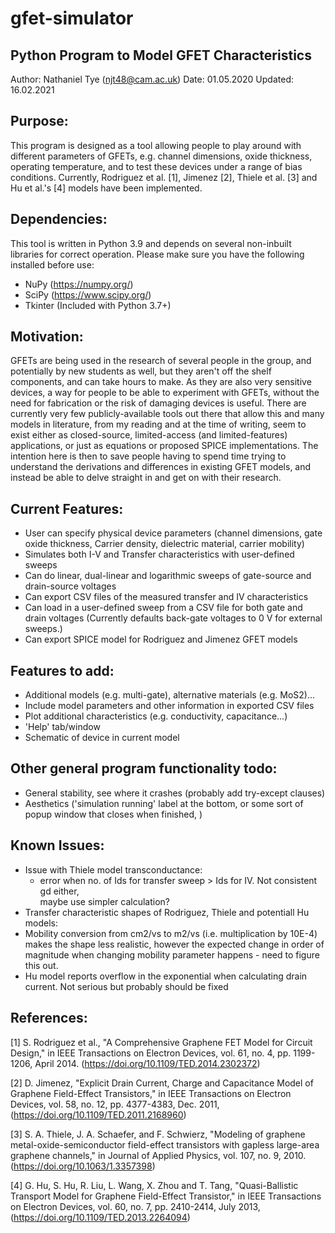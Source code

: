 # gfet-simulator
## Python Program to Model GFET Characteristics

Author: Nathaniel Tye (njt48@cam.ac.uk)
Date: 01.05.2020
Updated: 16.02.2021

## Purpose:
This program is designed as a tool allowing people to play around with different parameters of GFETs,
e.g. channel dimensions, oxide thickness, operating temperature, and to test these devices under a range
of bias conditions. Currently, Rodriguez et al. [1], Jimenez [2], Thiele et al. [3] and Hu et al.'s [4] models have been implemented.

## Dependencies:
This tool is written in Python 3.9 and depends on several non-inbuilt libraries for correct operation. Please make sure you have the following installed before use:

* NuPy (https://numpy.org/)
* SciPy (https://www.scipy.org/)
* Tkinter (Included with Python 3.7+)

## Motivation:
GFETs are being used in the research of several people in the group, and potentially by new students as well,
but they aren't off the shelf components, and can take hours to make. As they are also very sensitive devices,
a way for people to be able to experiment with GFETs, without the need for fabrication or the risk of damaging
devices is useful. There are currently very few publicly-available tools out there that allow this and many 
models in literature, from my reading and at the time of writing, seem to exist either as closed-source, 
limited-access (and limited-features) applications, or just as equations or proposed SPICE implementations.
The intention here is then to save people having to spend time trying to understand the derivations and 
differences in existing GFET models, and instead be able to delve straight in and get on with their research.

## Current Features:
* User can specify physical device parameters (channel dimensions, gate oxide thickness,
  Carrier density, dielectric material, carrier mobility)
* Simulates both I-V and Transfer characteristics with user-defined sweeps
* Can do linear, dual-linear and logarithmic sweeps of gate-source and drain-source
  voltages
* Can export CSV files of the measured transfer and IV characteristics
* Can load in a user-defined sweep from a CSV file for both gate and drain voltages 
  (Currently defaults back-gate voltages to 0 V for external sweeps.)
* Can export SPICE model for Rodriguez and Jimenez GFET models

## Features to add:
* Additional models (e.g. multi-gate), alternative materials (e.g. MoS2)...
* Include model parameters and other information in exported CSV files
* Plot additional characteristics (e.g. conductivity, capacitance...)
* 'Help' tab/window
* Schematic of device in current model

## Other general program functionality todo:
* General stability, see where it crashes (probably add try-except clauses)
* Aesthetics ('simulation running' label at the bottom, or some sort of popup window that closes when finished, )


## Known Issues:
* Issue with Thiele model transconductance: 
  * error when no. of Ids for transfer sweep > Ids for IV. Not consistent gd either,                   
     maybe use simpler calculation?
* Transfer characteristic shapes of Rodriguez, Thiele and potentiall Hu models:
 * Mobility conversion from cm2/vs to m2/vs (i.e. multiplication by 10E-4) makes the shape less realistic, however the expected change in order of magnitude when changing mobility parameter happens - need to figure this out.
* Hu model reports overflow in the exponential when calculating drain current. Not serious but probably should be fixed
     
## References:
[1] S. Rodriguez et al., "A Comprehensive Graphene FET Model for Circuit Design," 
    in IEEE Transactions on Electron Devices, vol. 61, no. 4, pp. 1199-1206, April 2014. (https://doi.org/10.1109/TED.2014.2302372)

[2] D. Jimenez, "Explicit Drain Current, Charge and Capacitance Model of Graphene Field-Effect Transistors," in IEEE Transactions on Electron Devices, vol. 58, no. 12, pp. 4377-4383, Dec. 2011, (https://doi.org/10.1109/TED.2011.2168960)

[3] S. A. Thiele, J. A. Schaefer, and F. Schwierz, "Modeling of graphene metal-oxide-semiconductor field-effect transistors with gapless large-area graphene channels," in 
Journal of Applied Physics, vol. 107, no. 9, 2010. (https://doi.org/10.1063/1.3357398)

[4] G. Hu, S. Hu, R. Liu, L. Wang, X. Zhou and T. Tang, "Quasi-Ballistic Transport Model for Graphene Field-Effect Transistor," in IEEE Transactions on Electron Devices, vol. 60, no. 7, pp. 2410-2414, July 2013, (https://doi.org/10.1109/TED.2013.2264094)
